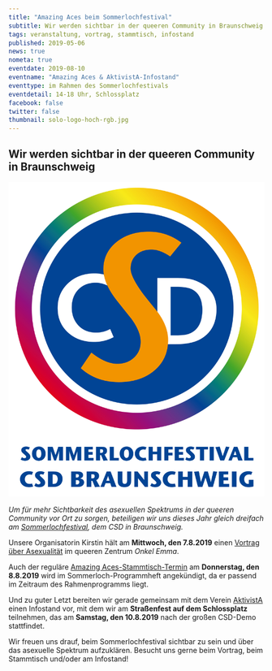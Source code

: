 ```yaml
---
title: "Amazing Aces beim Sommerlochfestival"
subtitle: Wir werden sichtbar in der queeren Community in Braunschweig
tags: veranstaltung, vortrag, stammtisch, infostand
published: 2019-05-06
news: true
nometa: true
eventdate: 2019-08-10
eventname: "Amazing Aces & AktivistA-Infostand"
eventtype: im Rahmen des Sommerlochfestivals
eventdetail: 14-18 Uhr, Schlossplatz
facebook: false
twitter: false
thumbnail: solo-logo-hoch-rgb.jpg
---
```


## Wir werden sichtbar in der queeren Community in Braunschweig

![Foto_Hochformat_float_right](solo-logo-hoch-rgb.jpg)

*Um für mehr Sichtbarkeit des asexuellen Spektrums in der queeren Community vor Ort zu sorgen, beteiligen wir uns dieses Jahr gleich dreifach am [Sommerlochfestival](https://csd-bs.de/), dem CSD in Braunschweig.*

Unsere Organisatorin Kirstin hält am **Mittwoch, den 7.8.2019** einen [Vortrag über Asexualität](/vortrag-sommerloch-2019/) im queeren Zentrum *Onkel Emma*.

Auch der reguläre [Amazing Aces-Stammtisch-Termin](/2019-08-stammtisch/) am **Donnerstag, den 8.8.2019** wird im Sommerloch-Programmheft angekündigt, da er passend im Zeitraum des Rahmenprogramms liegt.

Und zu guter Letzt bereiten wir gerade gemeinsam mit dem Verein [AktivistA](https://aktivista.net/) einen Infostand vor, mit dem wir am **Straßenfest auf dem Schlossplatz** teilnehmen, das am **Samstag, den 10.8.2019** nach der großen CSD-Demo stattfindet.

Wir freuen uns drauf, beim Sommerlochfestival sichtbar zu sein und über das asexuelle Spektrum aufzuklären. Besucht uns gerne beim Vortrag, beim Stammtisch und/oder am Infostand!
